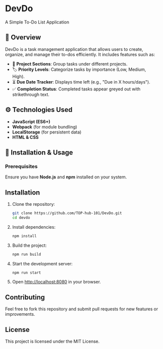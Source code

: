 # DevDo  
A Simple To-Do List Application  

## 📌 Overview  
DevDo is a task management application that allows users to create, organize, and manage their to-dos efficiently. It includes features such as:  

- 📂 **Project Sections**: Group tasks under different projects.  
- 🏷️ **Priority Levels**: Categorize tasks by importance (Low, Medium, High).  
- ⏳ **Due Date Tracker**: Displays time left (e.g., "Due in X hours/days").  
- ✅ **Completion Status**: Completed tasks appear greyed out with strikethrough text.  

## ⚙️ Technologies Used  
- **JavaScript (ES6+)**  
- **Webpack** (for module bundling)  
- **LocalStorage** (for persistent data)  
- **HTML & CSS**  

## 🚀 Installation & Usage  

### Prerequisites  
Ensure you have **Node.js** and **npm** installed on your system.  

## Installation

1. Clone the repository:
   ```sh
   git clone https://github.com/TOP-hub-101/DevDo.git
   cd devdo
   ```

2. Install dependencies:
   ```sh
   npm install
   ```

3. Build the project:
   ```sh
   npm run build
   ```

4. Start the development server:
   ```sh
   npm run start
   ```
5. Open [http://localhost:8080](http://localhost:8080) in your browser.

## Contributing
Feel free to fork this repository and submit pull requests for new features or improvements.

## License
This project is licensed under the MIT License.
